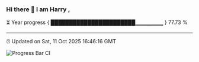 ### Hi there 👋 I am Harry , 

⏳ Year progress { ███████████████████████▁▁▁▁▁▁▁ } 77.73 %

---

⏰ Updated on Sat, 11 Oct 2025 16:46:16 GMT

![Progress Bar CI](https://github.com/duykhang68/duykhang68/workflows/Progress%20Bar%20CI/badge.svg)
